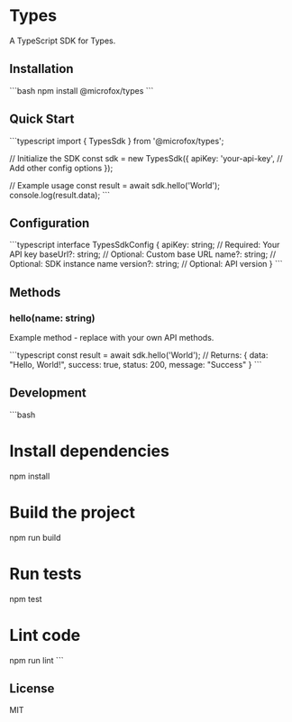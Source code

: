 # Types

<!-- Add your project description here -->

A TypeScript SDK for Types.

## Installation

\`\`\`bash
npm install @microfox/types
\`\`\`

## Quick Start

\`\`\`typescript
import { TypesSdk } from '@microfox/types';

// Initialize the SDK
const sdk = new TypesSdk({
apiKey: 'your-api-key',
// Add other config options
});

// Example usage
const result = await sdk.hello('World');
console.log(result.data);
\`\`\`

## Configuration

\`\`\`typescript
interface TypesSdkConfig {
apiKey: string; // Required: Your API key
baseUrl?: string; // Optional: Custom base URL
name?: string; // Optional: SDK instance name
version?: string; // Optional: API version
}
\`\`\`

## Methods

### hello(name: string)

Example method - replace with your own API methods.

\`\`\`typescript
const result = await sdk.hello('World');
// Returns: { data: "Hello, World!", success: true, status: 200, message: "Success" }
\`\`\`

<!--
## TODO: Add your API documentation here

### getData(id: string)
\`\`\`typescript
const data = await sdk.getData('123');
\`\`\`

### createItem(item: object)
\`\`\`typescript
const result = await sdk.createItem({ name: 'Example' });
\`\`\`
-->

## Development

\`\`\`bash

# Install dependencies

npm install

# Build the project

npm run build

# Run tests

npm test

# Lint code

npm run lint
\`\`\`

## License

MIT
